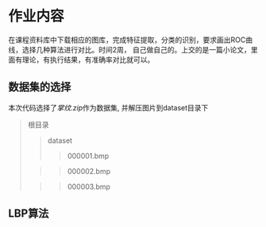 # 作业内容

在课程资料库中下载相应的图库，完成特征提取，分类的识别，要求画出ROC曲线，选择几种算法进行对比。时间2周，
自己做自己的。上交的是一篇小论文，里面有理论，有执行结果，有准确率对比就可以。

## 数据集的选择

本次代码选择了*掌纹.zip*作为数据集, 并解压图片到dataset目录下

> 根目录
> > dataset
>> > 000001.bmp
>
>> > 000002.bmp
>
>> > 000003.bmp

## LBP算法
